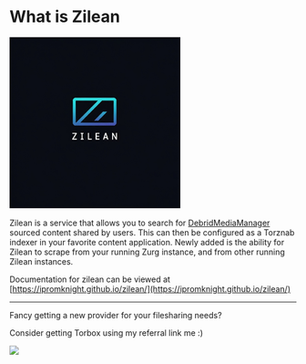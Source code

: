 # What is Zilean

<img src="docs/Writerside/images/zilean-logo.jpg" alt="zilean logo" width="300" height="300">

Zilean is a service that allows you to search for [DebridMediaManager](https://github.com/debridmediamanager/debrid-media-manager) sourced content shared by users.
This can then be configured as a Torznab indexer in your favorite content application.
Newly added is the ability for Zilean to scrape from your running Zurg instance, and from other running Zilean instances.

Documentation for zilean can be viewed at [https://ipromknight.github.io/zilean/](https://ipromknight.github.io/zilean/)

---

Fancy getting a new provider for your filesharing needs?

Consider getting Torbox using my referral link me :)

<a href="https://torbox.app/subscription?referral=adf78554-93f7-46f8-a37b-eaafbdcf8894"><img src="https://github.com/user-attachments/assets/1d8bf59c-53df-4f04-99b1-086467153896" /></a>
